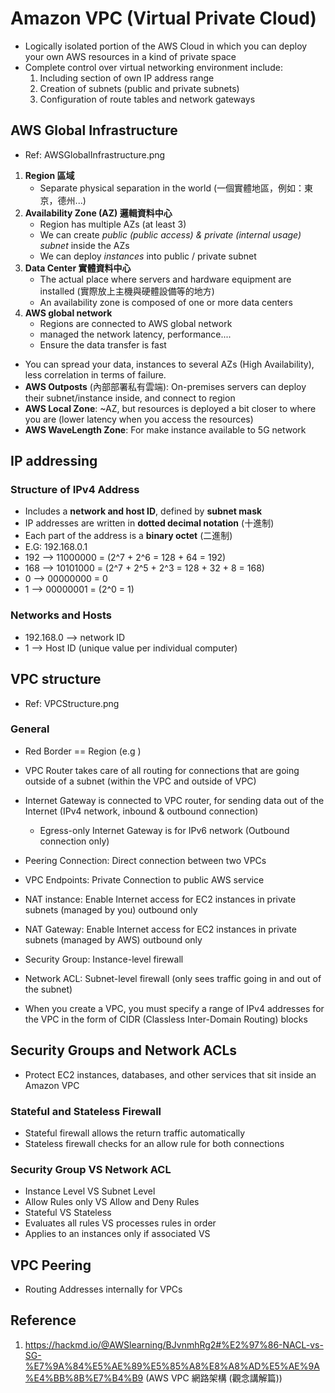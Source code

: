 # Amazon VPC (Virtual Private Cloud)
* Logically isolated portion of the AWS Cloud in which you can deploy your own AWS resources in a kind of private space
* Complete control over virtual networking environment include:
  1. Including section of own IP address range
  2. Creation of subnets (public and private subnets)
  3. Configuration of route tables and network gateways

## AWS Global Infrastructure
* Ref: AWSGlobalInfrastructure.png
1. **Region 區域**
   * Separate physical separation in the world (一個實體地區，例如：東京，德州...)
2. **Availability Zone (AZ) 邏輯資料中心**
   * Region has multiple AZs (at least 3)
   * We can create *public (public access) & private (internal usage) subnet* inside the AZs
   * We can deploy *instances* into public / private subnet
3. **Data Center 實體資料中心**
   * The actual place where servers and hardware equipment are installed (實際放上主機與硬體設備等的地方)
   * An availability zone is composed of one or more data centers
4. **AWS global network**
   * Regions are connected to AWS global network
   * managed the network latency, performance....
   * Ensure the data transfer is fast
* You can spread your data, instances to several AZs (High Availability), less correlation in terms of failure.
* **AWS Outposts** (內部部署私有雲端): On-premises servers can deploy their subnet/instance inside, and connect to region
* **AWS Local Zone**: ~AZ, but resources is deployed a bit closer to where you are (lower latency when you access the resources)
* **AWS WaveLength Zone**: For make instance available to 5G network

## IP addressing 
### Structure of IPv4 Address
* Includes a **network and host ID**, defined by **subnet mask**
* IP addresses are written in **dotted decimal notation** (十進制)
* Each part of the address is a **binary octet** (二進制)
* E.G: 192.168.0.1
* 192 --> 11000000 = (2^7 + 2^6 = 128 + 64 = 192)
* 168 --> 10101000 = (2^7 + 2^5 + 2^3 = 128 + 32 + 8 = 168)
* 0 --> 00000000 = 0
* 1 --> 00000001 = (2^0 = 1)
### Networks and Hosts
* 192.168.0 --> network ID
* 1 --> Host ID (unique value per individual computer)

## VPC structure
* Ref: VPCStructure.png
### General
* Red Border == Region (e.g )

* VPC Router takes care of all routing for connections that are going outside of a subnet (within the VPC and outside of VPC)
* Internet Gateway is connected to VPC router, for sending data out of the Internet (IPv4 network, inbound & outbound connection)
  * Egress-only Internet Gateway is for IPv6 network (Outbound connection only)
* Peering Connection: Direct connection between two VPCs
* VPC Endpoints: Private Connection to public AWS service
* NAT instance: Enable Internet access for EC2 instances in private subnets (managed by you) outbound only
* NAT Gateway: Enable Internet access for EC2 instances in private subnets (managed by AWS) outbound only
* Security Group: Instance-level firewall
* Network ACL: Subnet-level firewall (only sees traffic going in and out of the subnet)
* When you create a VPC, you must specify a range of IPv4 addresses for the VPC in the form of CIDR (Classless Inter-Domain Routing) blocks 


## Security Groups and Network ACLs
* Protect EC2 instances, databases, and other services that sit inside an Amazon VPC
### Stateful and Stateless Firewall
* Stateful firewall allows the return traffic automatically
* Stateless firewall checks for an allow rule for both connections
### Security Group VS Network ACL
* Instance Level VS Subnet Level
* Allow Rules only VS Allow and Deny Rules
* Stateful VS Stateless
* Evaluates all rules VS processes rules in order
* Applies to an instances only if associated VS

## VPC Peering
* Routing Addresses internally for VPCs

## Reference
1. https://hackmd.io/@AWSlearning/BJvnmhRg2#%E2%97%86-NACL-vs-SG-%E7%9A%84%E5%AE%89%E5%85%A8%E8%A8%AD%E5%AE%9A%E4%BB%8B%E7%B4%B9 (AWS VPC 網路架構 (觀念講解篇))